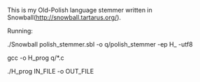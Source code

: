 This is my Old-Polish language stemmer written in
Snowball(http://snowball.tartarus.org/).


Running:

./Snowball polish_stemmer.sbl -o q/polish_stemmer -ep H_ -utf8

gcc -o H_prog q/*.c

./H_prog IN_FILE -o OUT_FILE
